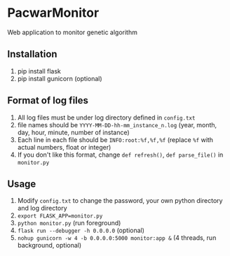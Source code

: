
# PacwarMonitor
Web application to monitor genetic algorithm

## Installation
1. pip install flask
2. pip install gunicorn (optional)

## Format of log files
1. All log files must be under log directory defined in `config.txt`
2. file names should be `YYYY-MM-DD-hh-mm_instance_n.log` (year, month, day, hour, minute, number of instance)
3. Each line in each file should be `INFO:root:%f,%f,%f` (replace `%f` with actual numbers, float or integer)
4. If you don't like this format, change `def refresh()`, `def parse_file()` in `monitor.py`

## Usage
1. Modify `config.txt` to change the password, your own python directory and log directory
2. `export FLASK_APP=monitor.py`
3. `python monitor.py` (run foreground)
4. `flask run --debugger -h 0.0.0.0` (optional)
5. `nohup gunicorn -w 4 -b 0.0.0.0:5000 monitor:app &` (4 threads, run background, optional)


